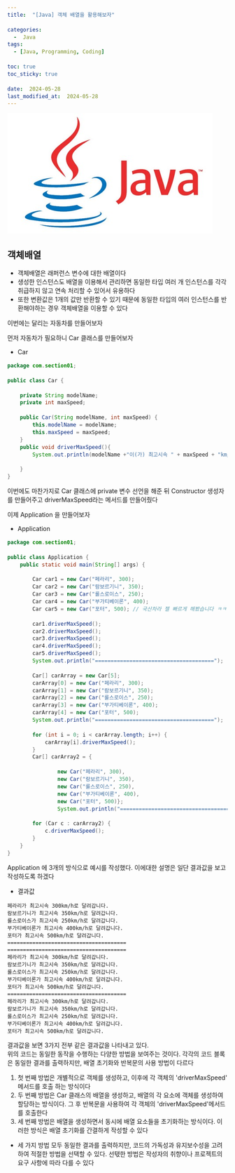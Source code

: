 ```yaml
---
title:  "[Java] 객체 배열을 활용해보자" 

categories:
  -  Java
tags:
  - [Java, Programming, Coding]

toc: true
toc_sticky: true

date:  2024-05-28
last_modified_at:  2024-05-28
---
```


![java.png](/assets/images/java.png)

## 객체배열
- 객체배열은 래퍼런스 변수에 대한 배열이다
- 생성한 인스턴스도 배열을 이용해서 관리하면 동일한 타입 여러 개 인스턴스를 각각 취급하지 않고 연속 처리할 수 있어서 유용하다
- 또한 변환값은 1개의 값만 반환할 수 있기 때문에 동일한 타입의 여러 인스턴스를 반환해야하는 경우 객체배열을 이용할 수 있다

이번에는 달리는 자동차를 만들어보자

먼저 자동차가 필요하니 Car 클래스를 만들어보자

- Car

```java
package com.section01;

public class Car {
    
    private String modelName;
    private int maxSpeed;

    public Car(String modelName, int maxSpeed) {
        this.modelName = modelName;
        this.maxSpeed = maxSpeed;
    }
    public void driverMaxSpeed(){
        System.out.println(modelName +"이(가) 최고시속 " + maxSpeed + "km/h로 달려갑니다.");
        
    }
}
```

이번에도 마찬가지로 Car 클래스에 private 변수 선언을 해준 뒤 Constructor 생성자를 만들어주고 driverMaxSpeed라는 메서드를 만들어줬다

이제 Application 을 만들어보자

- Application

```java
package com.section01;

public class Application {
    public static void main(String[] args) {

        Car car1 = new Car("페라리", 300);
        Car car2 = new Car("람보르기니", 350);
        Car car3 = new Car("롤스로이스", 250);
        Car car4 = new Car("부가티베이론", 400);
        Car car5 = new Car("포터", 500); // 국산차라 젤 빠르게 해봤습니다 ㅋㅋ

        car1.driverMaxSpeed();
        car2.driverMaxSpeed();
        car3.driverMaxSpeed();
        car4.driverMaxSpeed();
        car5.driverMaxSpeed();
        System.out.println("======================================");

        Car[] carArray = new Car[5];
        carArray[0] = new Car("페라리", 300);
        carArray[1] = new Car("람보르기니", 350);
        carArray[2] = new Car("롤스로이스", 250);
        carArray[3] = new Car("부가티베이론", 400);
        carArray[4] = new Car("포터", 500);
        System.out.println("======================================");

        for (int i = 0; i < carArray.length; i++) {
            carArray[i].driverMaxSpeed();
        }
        Car[] carArray2 = {

                new Car("페라리", 300),
                new Car("람보르기니", 350),
                new Car("롤스로이스", 250),
                new Car("부가티베이론", 400),
                new Car("포터", 500)};
                System.out.println("======================================");

        for (Car c : carArray2) {
            c.driverMaxSpeed();
        }
    }
}
```
Application 에 3개의 방식으로 예시를 작성했다.
이에대한 설명은 일단 결과값을 보고 작성하도록 하겠다

- 결과값

```
페라리가 최고시속 300km/h로 달려갑니다.
람보르기니가 최고시속 350km/h로 달려갑니다.
롤스로이스가 최고시속 250km/h로 달려갑니다.
부가티베이론가 최고시속 400km/h로 달려갑니다.
포터가 최고시속 500km/h로 달려갑니다.
======================================
======================================
페라리가 최고시속 300km/h로 달려갑니다.
람보르기니가 최고시속 350km/h로 달려갑니다.
롤스로이스가 최고시속 250km/h로 달려갑니다.
부가티베이론가 최고시속 400km/h로 달려갑니다.
포터가 최고시속 500km/h로 달려갑니다.
======================================
페라리가 최고시속 300km/h로 달려갑니다.
람보르기니가 최고시속 350km/h로 달려갑니다.
롤스로이스가 최고시속 250km/h로 달려갑니다.
부가티베이론가 최고시속 400km/h로 달려갑니다.
포터가 최고시속 500km/h로 달려갑니다.
```

결과값을 보면 3가지 전부 같은 결과값을 나타내고 있다.<br>
위의 코드는 동일한 동작을 수행하는 다양한 방법을 보여주는 것이다. 각각의 코드 블록은 동일한 결과를 출력하지만, 배열 초기화와 반복문의 사용 방법이 다르다
1. 첫 번째 방법은 개별적으로 객체를 생성하고, 이후에 각 객체의 'driverMaxSpeed' 메서드를 호출 하는 방식이다
2. 두 번째 방법은 Car 클래스의 배열을 생성하고, 배열의 각 요소에 객체를 생성하여 할당하는 방식이다. 그 후 반복문을 사용하여 각 객체의 'driverMaxSpeed'메서드를 호출한다
3. 세 번째 방법은 배열을 생성하면서 동시에 배열 요소들을 초기화하는 방식이다. 이러한 방식은 배열 초기화를 간결하게 작성할 수 있다

- 세 가지 방법 모두 동일한 결과를 출력하지만, 코드의 가독성과 유지보수성을 고려하여 적절한 방법을 선택할 수 있다. 선탟한 방법은 작성자의 취향이나 프로젝트의 요구 사항에 따라 다를 수 있다


